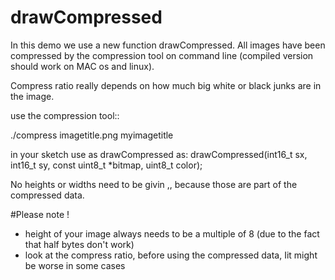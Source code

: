 # drawCompressed
In this demo we use a new function drawCompressed. All images have been compressed by the compression tool on command line (compiled version should work on MAC os and linux).

Compress ratio really depends on how much big white or black junks are in the image.

use the compression tool::

./compress imagetitle.png myimagetitle

in your sketch use as drawCompressed as:
drawCompressed(int16_t sx, int16_t sy, const uint8_t *bitmap, uint8_t color);

No heights or widths need to be givin ,, because those are part of the compressed data.

#Please note !
- height of your image always needs to be a multiple of 8 (due to the fact that half bytes don't work)
- look at the compress ratio, before using the compressed data, Iit might be worse in some cases
